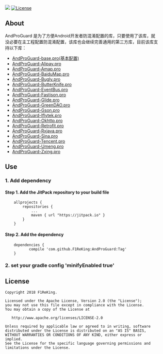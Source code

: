 [![](https://jitpack.io/v/F1ReKing/AndProGuard.svg)](https://jitpack.io/#F1ReKing/AndProGuard)
[![License](https://img.shields.io/badge/license-Apache%202.0-blue.svg)](https://github.com/F1ReKing/AndProGuard/blob/master/LICENSE)

## About
AndProGuard 是为了方便Android开发者防混淆配置的库，只要使用了该库，就没必要在主工程配置防混淆配置，该库也会继续完善通用的第三方库，目前该库支持以下库：
- [AndProGuard-base.pro(基本配置)](https://github.com/F1ReKing/AndProGuard/blob/master/library/AndProGuard-base.pro)
- [AndProGuard-Alipay.pro](https://github.com/F1ReKing/AndProGuard/blob/master/library/AndProGuard-Alipay.pro)
- [AndProGuard-Amap.pro](https://github.com/F1ReKing/AndProGuard/blob/master/library/AndProGuard-Amap.pro)
- [AndProGuard-BaiduMap.pro](https://github.com/F1ReKing/AndProGuard/blob/master/library/AndProGuard-BaiduMap.pro)
- [AndProGuard-Bugly.pro](https://github.com/F1ReKing/AndProGuard/blob/master/library/AndProGuard-Bugly.pro)
- [AndProGuard-ButterKnife.pro](https://github.com/F1ReKing/AndProGuard/blob/master/library/AndProGuard-ButterKnife.pro)
- [AndProGuard-EventBus.pro](https://github.com/F1ReKing/AndProGuard/blob/master/library/AndProGuard-EventBus.pro)
- [AndProGuard-Fastjson.pro](https://github.com/F1ReKing/AndProGuard/blob/master/library/AndProGuard-Fastjson.pro)
- [AndProGuard-Glide.pro](https://github.com/F1ReKing/AndProGuard/blob/master/library/AndProGuard-Glide.pro)
- [AndProGuard-GreenDAO.pro](https://github.com/F1ReKing/AndProGuard/blob/master/library/AndProGuard-GreenDAO.pro)
- [AndProGuard-Gson.pro](https://github.com/F1ReKing/AndProGuard/blob/master/library/AndProGuard-Gson.pro)
- [AndProGuard-Iflytek.pro](https://github.com/F1ReKing/AndProGuard/blob/master/library/AndProGuard-Iflytek.pro)
- [AndProGuard-Okhttp.pro](https://github.com/F1ReKing/AndProGuard/blob/master/library/AndProGuard-Okhttp.pro)
- [AndProGuard-Retrofit.pro](https://github.com/F1ReKing/AndProGuard/blob/master/library/AndProGuard-Retrofit.pro)
- [AndProGuard-Rxjava.pro](https://github.com/F1ReKing/AndProGuard/blob/master/library/AndProGuard-Rxjava.pro)
- [AndProGuard-Sina.pro](https://github.com/F1ReKing/AndProGuard/blob/master/library/AndProGuard-Sina.pro)
- [AndProGuard-Tencent.pro](https://github.com/F1ReKing/AndProGuard/blob/master/library/AndProGuard-Tencent.pro)
- [AndProGuard-Umeng.pro](https://github.com/F1ReKing/AndProGuard/blob/master/library/AndProGuard-Umeng.pro)
- [AndProGuard-Zxing.pro](https://github.com/F1ReKing/AndProGuard/blob/master/library/AndProGuard-Zxing.pro)

## Use
### 1. Add dependency
#### Step 1. Add the JitPack repository to your build file
```
	allprojects {
		repositories {
			...
			maven { url "https://jitpack.io" }
		}
	}
```

#### Step 2. Add the dependency
```
	dependencies {
	       compile 'com.github.F1ReKing:AndProGuard:Tag'
	}
```

### 2. set your gradle config 'minifyEnabled true'

## License

```
Copyright 2018 F1ReKing. 

Licensed under the Apache License, Version 2.0 (the "License");
you may not use this file except in compliance with the License.
You may obtain a copy of the License at

   http://www.apache.org/licenses/LICENSE-2.0

Unless required by applicable law or agreed to in writing, software
distributed under the License is distributed on an "AS IS" BASIS,
WITHOUT WARRANTIES OR CONDITIONS OF ANY KIND, either express or implied.
See the License for the specific language governing permissions and
limitations under the License.
```
